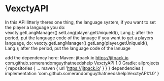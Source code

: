 # VexctyAPI
In this API litterly theres one thing, the language system,
if you want to set the player a language you do:
        vexcty.getLangManager().setLang(player.getUniqueId(), Lang.); after the period, put the language code of the lanuage
if you want to get a players language, do:
        vexcty.getLangManager().getLang(player.getUniqueId(), Lang.); after the period, put the language code of the lanuage
        
add the dependency here:
Maven:
	<repositories>
		<repository>
		    <id>jitpack.io</id>
		    <url>https://jitpack.io</url>
		</repository>
	</repositories>
  	<dependency>
	    <groupId>com.github.somerandomguythatneedshelp</groupId>
	    <artifactId>VexctyAPI</artifactId>
	    <version>1.0</version>
	</dependency>
Gradle:
	allprojects {
		repositories {
			...
			maven { url 'https://jitpack.io' }
		}
	}
	dependencies {
	        implementation 'com.github.somerandomguythatneedshelp:VexctyAPI:1.0'
	}
